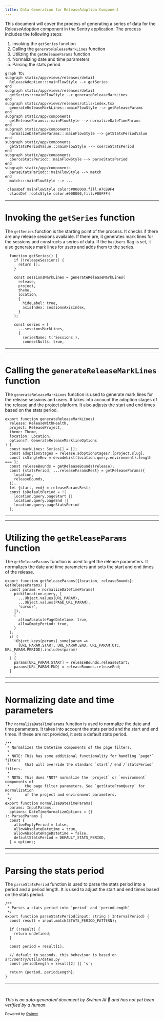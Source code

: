```yaml
---
title: Data Generation for ReleaseAdoption Component
---
```

This document will cover the process of generating a series of data for the ReleaseAdoption component in the Sentry application. The process includes the following steps:

1. Invoking the `getSeries` function
2. Calling the `generateReleaseMarkLines` function
3. Utilizing the `getReleaseParams` function
4. Normalizing date and time parameters
5. Parsing the stats period.

```mermaid
graph TD;
subgraph static/app/views/releases/detail
  ReleaseAdoption:::mainFlowStyle --> getSeries
end
subgraph static/app/views/releases/detail
  getSeries:::mainFlowStyle --> generateReleaseMarkLines
end
subgraph static/app/views/releases/utils/index.tsx
  generateReleaseMarkLines:::mainFlowStyle --> getReleaseParams
end
subgraph static/app/components
  getReleaseParams:::mainFlowStyle --> normalizeDateTimeParams
end
subgraph static/app/components
  normalizeDateTimeParams:::mainFlowStyle --> getStatsPeriodValue
end
subgraph static/app/components
  getStatsPeriodValue:::mainFlowStyle --> coerceStatsPeriod
end
subgraph static/app/components
  coerceStatsPeriod:::mainFlowStyle --> parseStatsPeriod
end
subgraph static/app/components
  parseStatsPeriod:::mainFlowStyle --> match
end
  match:::mainFlowStyle --> ...

 classDef mainFlowStyle color:#000000,fill:#7CB9F4
  classDef rootsStyle color:#000000,fill:#00FFF4
```

<SwmSnippet path="/static/app/views/releases/detail/overview/sidebar/releaseAdoption.tsx" line="69">

---

# Invoking the `getSeries` function

The `getSeries` function is the starting point of the process. It checks if there are any release sessions available. If there are, it generates mark lines for the sessions and constructs a series of data. If the `hasUsers` flag is set, it also generates mark lines for users and adds them to the series.

```tsx
  function getSeries() {
    if (!releaseSessions) {
      return [];
    }

    const sessionsMarkLines = generateReleaseMarkLines(
      release,
      project,
      theme,
      location,
      {
        hideLabel: true,
        axisIndex: sessionsAxisIndex,
      }
    );

    const series = [
      ...sessionsMarkLines,
      {
        seriesName: t('Sessions'),
        connectNulls: true,
```

---

</SwmSnippet>

<SwmSnippet path="/static/app/views/releases/detail/utils.tsx" line="201">

---

# Calling the `generateReleaseMarkLines` function

The `generateReleaseMarkLines` function is used to generate mark lines for the release sessions and users. It takes into account the adoption stages of the release and the project platform. It also adjusts the start and end times based on the stats period.

```tsx
export function generateReleaseMarkLines(
  release: ReleaseWithHealth,
  project: ReleaseProject,
  theme: Theme,
  location: Location,
  options?: GenerateReleaseMarklineOptions
) {
  const markLines: Series[] = [];
  const adoptionStages = release.adoptionStages?.[project.slug];
  const isSingleEnv = decodeList(location.query.environment).length === 1;
  const releaseBounds = getReleaseBounds(release);
  const {statsPeriod, ...releaseParamsRest} = getReleaseParams({
    location,
    releaseBounds,
  });
  let {start, end} = releaseParamsRest;
  const isDefaultPeriod = !(
    location.query.pageStart ||
    location.query.pageEnd ||
    location.query.pageStatsPeriod
  );
```

---

</SwmSnippet>

<SwmSnippet path="/static/app/views/releases/utils/index.tsx" line="178">

---

# Utilizing the `getReleaseParams` function

The `getReleaseParams` function is used to get the release parameters. It normalizes the date and time parameters and sets the start and end times of the release.

```tsx
export function getReleaseParams({location, releaseBounds}: GetReleaseParams) {
  const params = normalizeDateTimeParams(
    pick(location.query, [
      ...Object.values(URL_PARAM),
      ...Object.values(PAGE_URL_PARAM),
      'cursor',
    ]),
    {
      allowAbsolutePageDatetime: true,
      allowEmptyPeriod: true,
    }
  );
  if (
    !Object.keys(params).some(param =>
      [URL_PARAM.START, URL_PARAM.END, URL_PARAM.UTC, URL_PARAM.PERIOD].includes(param)
    )
  ) {
    params[URL_PARAM.START] = releaseBounds.releaseStart;
    params[URL_PARAM.END] = releaseBounds.releaseEnd;
  }

```

---

</SwmSnippet>

<SwmSnippet path="/static/app/components/organizations/pageFilters/parse.tsx" line="206">

---

# Normalizing date and time parameters

The `normalizeDateTimeParams` function is used to normalize the date and time parameters. It takes into account the stats period and the start and end times. If these are not provided, it sets a default stats period.

```tsx
/**
 * Normalizes the DateTime components of the page filters.
 *
 * NOTE: This has some additional functionality for handling `page*` filters
 *       that will override the standard `start`/`end`/`statsPeriod` filters.
 *
 * NOTE: This does *NOT* normalize the `project` or `environment` components of
 *       the page filter parameters. See `getStateFromQuery` for normalization
 *       of the project and environment parameters.
 */
export function normalizeDateTimeParams(
  params: InputParams,
  options: DateTimeNormalizeOptions = {}
): ParsedParams {
  const {
    allowEmptyPeriod = false,
    allowAbsoluteDatetime = true,
    allowAbsolutePageDatetime = false,
    defaultStatsPeriod = DEFAULT_STATS_PERIOD,
  } = options;

```

---

</SwmSnippet>

<SwmSnippet path="/static/app/components/organizations/pageFilters/parse.tsx" line="19">

---

# Parsing the stats period

The `parseStatsPeriod` function is used to parse the stats period into a period and a period length. It is used to adjust the start and end times based on the stats period.

```tsx
/**
 * Parses a stats period into `period` and `periodLength`
 */
export function parseStatsPeriod(input: string | IntervalPeriod) {
  const result = input.match(STATS_PERIOD_PATTERN);

  if (!result) {
    return undefined;
  }

  const period = result[1];

  // default to seconds. this behaviour is based on src/sentry/utils/dates.py
  const periodLength = result[2] || 's';

  return {period, periodLength};
}
```

---

</SwmSnippet>

&nbsp;

*This is an auto-generated document by Swimm AI 🌊 and has not yet been verified by a human*

<SwmMeta version="3.0.0" repo-id="Z2l0aHViJTNBJTNBZGVtby1zZW50cnklM0ElM0Fzd2ltbWlv" repo-name="demo-sentry"><sup>Powered by [Swimm](/)</sup></SwmMeta>
